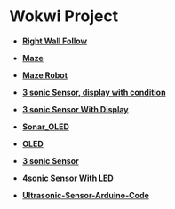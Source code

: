 # Wokwi Project


- **[Right Wall Follow](https://wokwi.com/projects/375290493898985473)**
  
- **[Maze](https://wokwi.com/projects/375113099306836993)**

- **[Maze Robot](https://wokwi.com/projects/372410771108220929)**
  
- **[3 sonic Sensor, display with condition](https://wokwi.com/projects/372187266148338689)** 

- **[3 sonic Sensor With Display](https://wokwi.com/projects/372202652784221185)** 

- **[Sonar_OLED](https://wokwi.com/projects/372203174608092161)** 

- **[OLED](https://wokwi.com/projects/372203372150714241)** 

- **[3 sonic Sensor](https://wokwi.com/projects/371503710938411509)** 

- **[4sonic Sensor With LED](https://wokwi.com/projects/371603536108084225)** 
  
- **[Ultrasonic-Sensor-Arduino-Code](https://wokwi.com/projects/371600357953829889)** 
  

  







  

